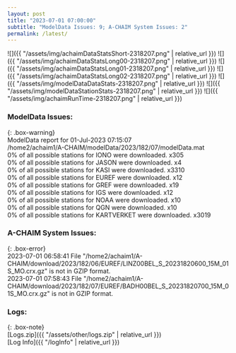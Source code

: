 ```yaml
---
layout: post
title: "2023-07-01 07:00:00"
subtitle: "ModelData Issues: 9; A-CHAIM System Issues: 2"
permalink: /latest/
---
```


![]({{ "/assets/img/achaimDataStatsShort-2318207.png" | relative_url }})
![]({{ "/assets/img/achaimDataStatsLong00-2318207.png" | relative_url }})
![]({{ "/assets/img/achaimDataStatsLong01-2318207.png" | relative_url }})
![]({{ "/assets/img/achaimDataStatsLong02-2318207.png" | relative_url }})
![]({{ "/assets/img/modelDataDataStats-2318207.png" | relative_url }})
![]({{ "/assets/img/modelDataStationStats-2318207.png" | relative_url }})
![]({{ "/assets/img/achaimRunTime-2318207.png" | relative_url }})


### ModelData Issues:  
  
{: .box-warning}  
 ModelData report for 01-Jul-2023 07:15:07   
 /home2/achaim1/A-CHAIM/modelData/2023/182/07/modelData.mat   
 0% of all possible stations for IONO were downloaded. x305   
 0% of all possible stations for JASON were downloaded. x4   
 0% of all possible stations for KASI were downloaded. x3310   
 0% of all possible stations for EUREF were downloaded. x12   
 0% of all possible stations for GREF were downloaded. x19   
 0% of all possible stations for IGS were downloaded. x12   
 0% of all possible stations for NOAA were downloaded. x10   
 0% of all possible stations for QGN were downloaded. x10   
 0% of all possible stations for KARTVERKET were downloaded. x3019   
  
### A-CHAIM System Issues:  
  
{: .box-error}  
2023-07-01 06:58:41 File "/home2/achaim1/A-CHAIM/download/2023/182/06/EUREF/LINZ00BEL_S_20231820600_15M_01S_MO.crx.gz" is not in GZIP format.  
2023-07-01 07:58:43 File "/home2/achaim1/A-CHAIM/download/2023/182/07/EUREF/BADH00BEL_S_20231820700_15M_01S_MO.crx.gz" is not in GZIP format.  

### Logs:  
  
{: .box-note}  
[Logs.zip]({{ "/assets/other/logs.zip" | relative_url }})  
[Log Info]({{ "/logInfo" | relative_url }})  
